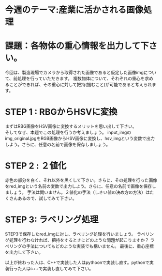 # 今週のテーマ:産業に活かされる画像処理

# 課題：各物体の重心情報を出力して下さい。
今回は、製造現場でカメラから取得された画像であると仮定した画像imgについて、前処理を行っていただきます。
複数物体について、それぞれの重心を求めることができれば、その重心に対して把持(掴むこと)が可能であると考えられます。

# STEP 1 : RBGからHSVに変換
まずはRBG画像をHSV画像に変換するメリットを思い出して下さい。<br>そしてなぜ、本題でこの処理を行うか考えましょう。
input_imgのimg_original.jpgをRGB画像からHSV画像に変換し、hsv_imgという変数で出力しよう。さらに、任意の名前で画像を保存しましょう。

# STEP 2 : ２値化
赤色の部分を白く、それ以外を黒くして下さい。さらに、その処理を行った画像をred_imgという名前の変数で出力しよう。さらに、任意の名前で画像を保存しましょう。
手法は問いません。２値化の手法（しきい値の決め方の方法）はたくさんあるので、試してみて下さい。


# STEP 3: ラベリング処理
STEP3で保存したred_imgに対し、ラベリング処理を行いましょう。
ラベリング処理を行わなければ、把持をするときにどのような問題が起こりますか？
ラベリングの手法についてもどのような実装でも構いません。
最後に、重心座標を出力して下さい。

以上が終わった人は、C++で実装した人はpythoonで実装し直す。pythonで実装行った人はc++で実装し直してみて下さい。
